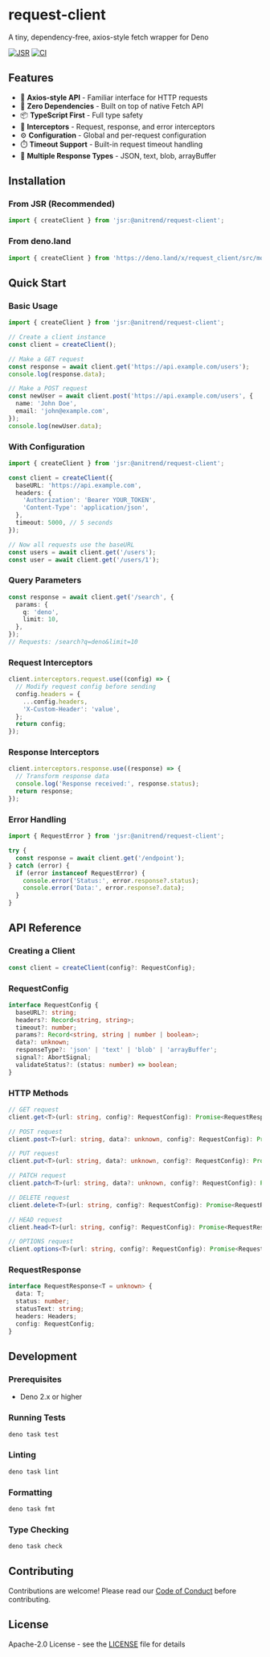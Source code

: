 # request-client

A tiny, dependency-free, axios-style fetch wrapper for Deno

[![JSR](https://jsr.io/badges/@anitrend/request-client)](https://jsr.io/@anitrend/request-client)
[![CI](https://github.com/AniTrend/request-client/actions/workflows/ci.yml/badge.svg)](https://github.com/AniTrend/request-client/actions/workflows/ci.yml)

## Features

- 🚀 **Axios-style API** - Familiar interface for HTTP requests
- 🎯 **Zero Dependencies** - Built on top of native Fetch API
- 📦 **TypeScript First** - Full type safety
- 🔄 **Interceptors** - Request, response, and error interceptors
- ⚙️ **Configuration** - Global and per-request configuration
- ⏱️ **Timeout Support** - Built-in request timeout handling
- 🎨 **Multiple Response Types** - JSON, text, blob, arrayBuffer

## Installation

### From JSR (Recommended)

```typescript
import { createClient } from 'jsr:@anitrend/request-client';
```

### From deno.land

```typescript
import { createClient } from 'https://deno.land/x/request_client/src/mod.ts';
```

## Quick Start

### Basic Usage

```typescript
import { createClient } from 'jsr:@anitrend/request-client';

// Create a client instance
const client = createClient();

// Make a GET request
const response = await client.get('https://api.example.com/users');
console.log(response.data);

// Make a POST request
const newUser = await client.post('https://api.example.com/users', {
  name: 'John Doe',
  email: 'john@example.com',
});
console.log(newUser.data);
```

### With Configuration

```typescript
import { createClient } from 'jsr:@anitrend/request-client';

const client = createClient({
  baseURL: 'https://api.example.com',
  headers: {
    'Authorization': 'Bearer YOUR_TOKEN',
    'Content-Type': 'application/json',
  },
  timeout: 5000, // 5 seconds
});

// Now all requests use the baseURL
const users = await client.get('/users');
const user = await client.get('/users/1');
```

### Query Parameters

```typescript
const response = await client.get('/search', {
  params: {
    q: 'deno',
    limit: 10,
  },
});
// Requests: /search?q=deno&limit=10
```

### Request Interceptors

```typescript
client.interceptors.request.use((config) => {
  // Modify request config before sending
  config.headers = {
    ...config.headers,
    'X-Custom-Header': 'value',
  };
  return config;
});
```

### Response Interceptors

```typescript
client.interceptors.response.use((response) => {
  // Transform response data
  console.log('Response received:', response.status);
  return response;
});
```

### Error Handling

```typescript
import { RequestError } from 'jsr:@anitrend/request-client';

try {
  const response = await client.get('/endpoint');
} catch (error) {
  if (error instanceof RequestError) {
    console.error('Status:', error.response?.status);
    console.error('Data:', error.response?.data);
  }
}
```

## API Reference

### Creating a Client

```typescript
const client = createClient(config?: RequestConfig);
```

### RequestConfig

```typescript
interface RequestConfig {
  baseURL?: string;
  headers?: Record<string, string>;
  timeout?: number;
  params?: Record<string, string | number | boolean>;
  data?: unknown;
  responseType?: 'json' | 'text' | 'blob' | 'arrayBuffer';
  signal?: AbortSignal;
  validateStatus?: (status: number) => boolean;
}
```

### HTTP Methods

```typescript
// GET request
client.get<T>(url: string, config?: RequestConfig): Promise<RequestResponse<T>>

// POST request
client.post<T>(url: string, data?: unknown, config?: RequestConfig): Promise<RequestResponse<T>>

// PUT request
client.put<T>(url: string, data?: unknown, config?: RequestConfig): Promise<RequestResponse<T>>

// PATCH request
client.patch<T>(url: string, data?: unknown, config?: RequestConfig): Promise<RequestResponse<T>>

// DELETE request
client.delete<T>(url: string, config?: RequestConfig): Promise<RequestResponse<T>>

// HEAD request
client.head<T>(url: string, config?: RequestConfig): Promise<RequestResponse<T>>

// OPTIONS request
client.options<T>(url: string, config?: RequestConfig): Promise<RequestResponse<T>>
```

### RequestResponse

```typescript
interface RequestResponse<T = unknown> {
  data: T;
  status: number;
  statusText: string;
  headers: Headers;
  config: RequestConfig;
}
```

## Development

### Prerequisites

- Deno 2.x or higher

### Running Tests

```bash
deno task test
```

### Linting

```bash
deno task lint
```

### Formatting

```bash
deno task fmt
```

### Type Checking

```bash
deno task check
```

## Contributing

Contributions are welcome! Please read our [Code of Conduct](CODE_OF_CONDUCT.md) before contributing.

## License

Apache-2.0 License - see the [LICENSE](LICENSE) file for details
